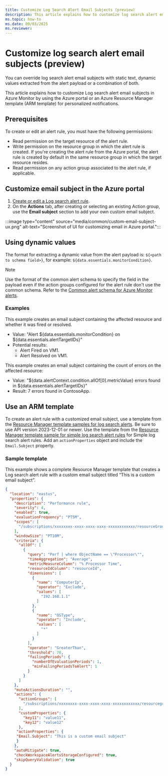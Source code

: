 ```yaml
---
title: Customize Log Search Alert Email Subjects (preview)
description: This article explains how to customize log search alert email subjects in Azure Monitor by using dynamic values and ARM templates for personalized notifications.
ms.topic: how-to
ms.date: 09/03/2025
ms.reviewer: 
---
```


# Customize log search alert email subjects (preview)

You can override log search alert email subjects with static text, dynamic values extracted from the alert payload or a combination of both.

This article explains how to customize Log search alert email subjects in Azure Monitor by using the Azure portal or an Azure Resource Manager template (ARM template) for personalized notifications.

## Prerequisites
To create or edit an alert rule, you must have the following permissions:
-	Read permission on the target resource of the alert rule.
-	Write permission on the resource group in which the alert rule is created. If you're creating the alert rule from the Azure portal, the alert rule is created by default in the same resource group in which the target resource resides.
-	Read permission on any action group associated to the alert rule, if applicable.

## Customize email subject in the Azure portal

1. [Create or edit a Log search alert rule](alerts-create-log-alert-rule.md).
1. On the **Actions** tab, after creating or selecting an existing Action group, use the **Email subject** section to add your own custom email subject.   

:::image type="content" source="media/common/custom-email-subject-ux.png" alt-text="Screenshot of UI for customizing email in Azure portal.":::

## Using dynamic values

The format for extracting a dynamic value from the alert payload is: `${<path to schema field>}`, for example: `${data.essentials.monitorCondition}`. 

> [!NOTE]
> Use the format of the common alert schema to specify the field in the payload even if the action groups configured for the alert rule don't use the common schema. Refer to the [Common alert schema for Azure Monitor alerts](alerts-common-schema.md).

### Examples

This example creates an email subject containing the affected resource and whether it was fired or resolved. 

- Value: "Alert ${data.essentials.monitorCondition} on ${data.essentials.alertTargetIDs}"
- Potential results:
  - Alert Fired on VM1.
  - Alert Resolved on VM1.
 
This example creates an email subject containing the count of errors on the affected resource:

- Value: "${data.alertContext.condition.allOf[0].metricValue} errors found in ${data.essentials.alertTargetIDs}"
- Result: 7 errors found in ContosoApp.

## Use an ARM template

To create an alert rule with a customized email subject, use a template from the [Resource Manager template samples for log search alerts](resource-manager-alerts-log.md). Be sure to use API version 2023-12-01 or newer. Use the template from the [Resource Manager template sample for simple log search alert rules](resource-manager-alerts-simple-log-search-alerts.md) for Simple log search alert rules. Add an `actionProperties` object and include the `Email.Subject` property. 

### Sample template

This example shows a complete Resource Manager template that creates a Log search alert rule with a custom email subject titled “This is a custom email subject”.

```json
{
  "location": "eastus",
  "properties": {
    "description": "Performance rule",
    "severity": 4,
    "enabled": true,
    "evaluationFrequency": "PT5M",
    "scopes": [
      "/subscriptions/xxxxxxxx-xxxx-xxxx-xxxx-xxxxxxxxxxxx/resourceGroups/scopeResourceGroup1/providers/Microsoft.Compute/virtualMachines/vm1"
    ],
    "windowSize": "PT10M",
    "criteria": {
      "allOf": [
        {
          "query": "Perf | where ObjectName == \"Processor\"",
          "timeAggregation": "Average",
          "metricMeasureColumn": "% Processor Time",
          "resourceIdColumn": "resourceId",
          "dimensions": [
            {
              "name": "ComputerIp",
              "operator": "Exclude",
              "values": [
                "192.168.1.1"
              ]
            },
            {
              "name": "OSType",
              "operator": "Include",
              "values": [
                "*"
              ]
            }
          ],
          "operator": "GreaterThan",
          "threshold": 70,
          "failingPeriods": {
            "numberOfEvaluationPeriods": 1,
            "minFailingPeriodsToAlert": 1
          }
        }
      ]
    },
    "muteActionsDuration": "",
    "actions": {
      "actionGroups": [
        "/subscriptions/xxxxxxxx-xxxx-xxxx-xxxx-xxxxxxxxxxxx/resourcegroups/scopeResourceGroup1/providers/microsoft.insights/actiongroups/myactiongroup"
      ],
      "customProperties": {
        "key11": "value11",
        "key12": "value12"
      },
     "actionProperties": {
     "Email.Subject": "This is a custom email subject"
     }
    },
    "autoMitigate": true,
    "checkWorkspaceAlertsStorageConfigured": true,
    "skipQueryValidation": true
  }
} 

```
